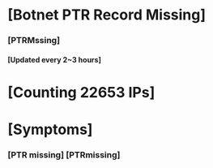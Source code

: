 # [Botnet PTR Record Missing]
### [PTRMssing]
#### [Updated every 2~3 hours]

# [Counting 22653 IPs]

# [Symptoms] 
###   [PTR missing] [PTRmissing]

